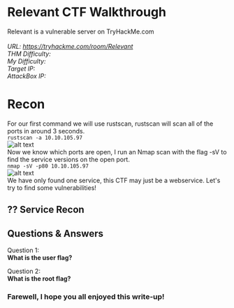 
# Relevant CTF Walkthrough

Relevant is a vulnerable server on TryHackMe.com<br />
<br />
<i>URL: https://tryhackme.com/room/Relevant<br />
THM Difficulty: <br />
My Difficulty: <br />
Target IP: <br />
AttackBox IP: <br />
</i>

# Recon

For our first command we will use rustscan, rustscan will scan all of the ports in around 3 seconds.<br />
```rustscan -a 10.10.105.97```<br />
![alt text](https://github.com/JcmniaCS/TryHackMe/blob/main/Relevant/screenshots/SCREENSHOT1.png?raw=true)<br />
Now we know which ports are open, I run an Nmap scan with the flag -sV to find the service versions on the open port.<br />
```nmap -sV -p80 10.10.105.97```<br />
![alt text](https://github.com/JcmniaCS/TryHackMe/blob/main/Relevant/screenshots/SCREENSHOT2.png?raw=true)<br />
We have only found one service, this CTF may just be a webservice. Let's try to find some vulnerabilities!

## ?? Service Recon



## Questions & Answers

Question 1:<br />
**What is the user flag?** <br />

Question 2:<br />
**What is the root flag?** <br />

### Farewell, I hope you all enjoyed this write-up!

